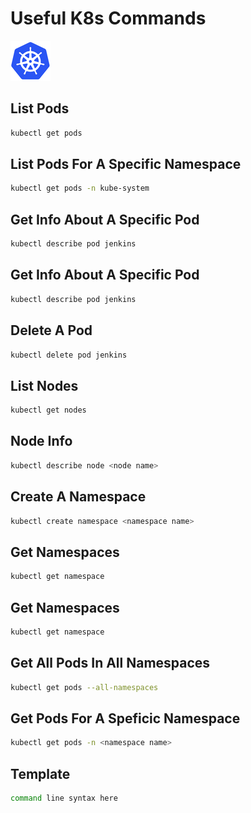 # Useful K8s Commands
![Image of K8sLogo](images/k8s.png)

## List Pods
```bash
kubectl get pods
```

## List Pods For A Specific Namespace
```bash
kubectl get pods -n kube-system
```

## Get Info About A Specific Pod
```bash
kubectl describe pod jenkins
```
## Get Info About A Specific Pod
```bash
kubectl describe pod jenkins
```

## Delete A Pod
```bash
kubectl delete pod jenkins
```

## List Nodes
```bash
kubectl get nodes
```

## Node Info
```bash
kubectl describe node <node name>
```

## Create A Namespace
```bash
kubectl create namespace <namespace name>
```

## Get Namespaces
```bash
kubectl get namespace
```

## Get Namespaces
```bash
kubectl get namespace
```

## Get All Pods In All Namespaces
```bash
kubectl get pods --all-namespaces
```

## Get Pods For A Speficic Namespace
```bash
kubectl get pods -n <namespace name>
```

## Template
```bash
command line syntax here
```















